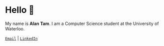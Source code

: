 # Hello 👋 

My name is **Alan Tam**. I am a Computer Science student at the University of Waterloo.

<code>[Email](mailto:a37tam@uwaterloo.ca)</code> | <code>[LinkedIn](https://www.linkedin.com/in/a37tam/)</code>

<!--
**a37tam/a37tam** is a ✨ _special_ ✨ repository because its `README.md` (this file) appears on your GitHub profile.

Here are some ideas to get you started:

- 🔭 I’m currently working on ...
- 🌱 I’m currently learning ...
- 👯 I’m looking to collaborate on ...
- 🤔 I’m looking for help with ...
- 💬 Ask me about ...
- 📫 How to reach me: ...
- 😄 Pronouns: ...
- ⚡ Fun fact: ...
-->
